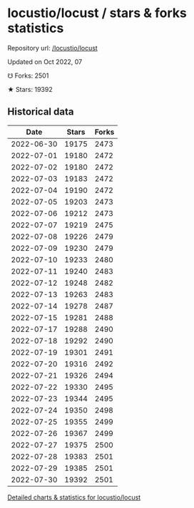 # locustio/locust / stars & forks statistics

Repository url: [/locustio/locust](https://github.com/locustio/locust)

Updated on Oct 2022, 07

☋ Forks: 2501

★ Stars: 19392

## Historical data
| Date | Stars | Forks |
|------|-------|-------|
| 2022-06-30 | 19175 | 2473 | 
| 2022-07-01 | 19180 | 2472 | 
| 2022-07-02 | 19180 | 2472 | 
| 2022-07-03 | 19183 | 2472 | 
| 2022-07-04 | 19190 | 2472 | 
| 2022-07-05 | 19203 | 2473 | 
| 2022-07-06 | 19212 | 2473 | 
| 2022-07-07 | 19219 | 2475 | 
| 2022-07-08 | 19226 | 2479 | 
| 2022-07-09 | 19230 | 2479 | 
| 2022-07-10 | 19233 | 2480 | 
| 2022-07-11 | 19240 | 2483 | 
| 2022-07-12 | 19248 | 2482 | 
| 2022-07-13 | 19263 | 2483 | 
| 2022-07-14 | 19278 | 2487 | 
| 2022-07-15 | 19281 | 2488 | 
| 2022-07-17 | 19288 | 2490 | 
| 2022-07-18 | 19292 | 2490 | 
| 2022-07-19 | 19301 | 2491 | 
| 2022-07-20 | 19316 | 2492 | 
| 2022-07-21 | 19326 | 2494 | 
| 2022-07-22 | 19330 | 2495 | 
| 2022-07-23 | 19344 | 2495 | 
| 2022-07-24 | 19350 | 2498 | 
| 2022-07-25 | 19355 | 2499 | 
| 2022-07-26 | 19367 | 2499 | 
| 2022-07-27 | 19375 | 2500 | 
| 2022-07-28 | 19383 | 2501 | 
| 2022-07-29 | 19385 | 2501 | 
| 2022-07-30 | 19392 | 2501 | 


[Detailed charts & statistics for locustio/locust](https://reviewgithub.com/rep/locustio/locust)
